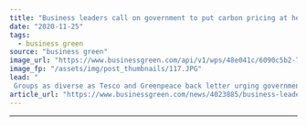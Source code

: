 ```yaml
---
title: "Business leaders call on government to put carbon pricing at heart of UK climate plan"
date: "2020-11-25"
tags: 
  - business green
source: "business green"
image_url: "https://www.businessgreen.com/api/v1/wps/48e041c/6090c5b2-7f9f-499a-bcca-4da842ce351e/4/treasury-350x250-185x114.JPG"
image_fp: "/assets/img/post_thumbnails/117.JPG"
lead: "
 Groups as diverse as Tesco and Greenpeace back letter urging government to deliver stronger and more consistent carbon pricing regime ..."
article_url: "https://www.businessgreen.com/news/4023885/business-leaders-government-carbon-pricing-heart-uk-climate-plan"
---
```


---
